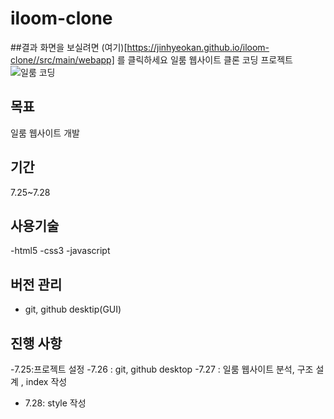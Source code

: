 # iloom-clone
##결과 화면을 보실려면 (여기)[https://jinhyeokan.github.io/iloom-clone//src/main/webapp] 를 클릭하세요
일룸 웹사이트 클론 코딩 프로젝트
![일룸 코딩](https://img.hankyung.com/photo/202106/01.26600215.1.jpg)

## 목표

일룸 웹사이트 개발

## 기간
7.25~7.28

## 사용기술

-html5
-css3
-javascript

## 버전 관리
- git, github desktip(GUI)

## 진행 사항
-7.25:프로젝트 설정
-7.26 : git, github desktop
-7.27 : 일룸 웹사이트 분석, 구조 설계 , index 작성
- 7.28: style 작성
